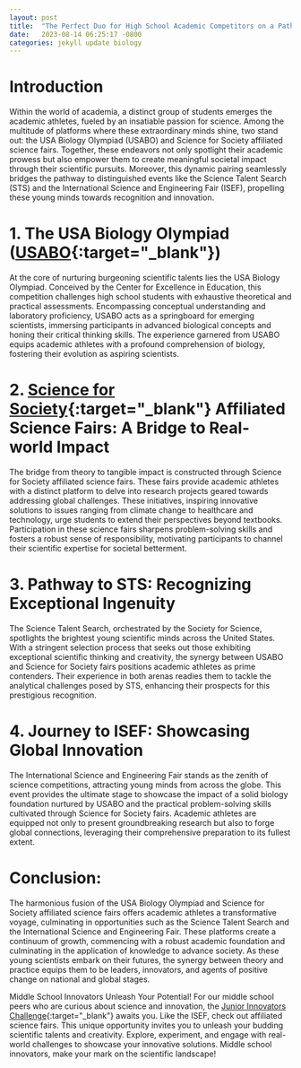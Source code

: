 ```yaml
---
layout: post
title:  "The Perfect Duo for High School Academic Competitors on a Pathway to Excellence: USA Biology Olympiad (USABO) and Science for Society Research Programs"
date:   2023-08-14 06:25:17 -0800
categories: jekyll update biology
---
```


# Introduction

Within the world of academia, a distinct group of students emerges the academic athletes, fueled by an insatiable passion for science. Among the multitude of platforms where these extraordinary minds shine, two stand out: the USA Biology Olympiad (USABO) and Science for Society affiliated science fairs. Together, these endeavors not only spotlight their academic prowess but also empower them to create meaningful societal impact through their scientific pursuits. Moreover, this dynamic pairing seamlessly bridges the pathway to distinguished events like the Science Talent Search (STS) and the International Science and Engineering Fair (ISEF), propelling these young minds towards recognition and innovation.

# 1. The USA Biology Olympiad ([USABO](https://www.usabo-trc.org/){:target="_blank"})

At the core of nurturing burgeoning scientific talents lies the USA Biology Olympiad. Conceived by the Center for Excellence in Education, this competition challenges high school students with exhaustive theoretical and practical assessments. Encompassing conceptual understanding and laboratory proficiency, USABO acts as a springboard for emerging scientists, immersing participants in advanced biological concepts and honing their critical thinking skills. The experience garnered from USABO equips academic athletes with a profound comprehension of biology, fostering their evolution as aspiring scientists.

# 2. [Science for Society](https://www.societyforscience.org/){:target="_blank"} Affiliated Science Fairs: A Bridge to Real-world Impact

The bridge from theory to tangible impact is constructed through Science for Society affiliated science fairs. These fairs provide academic athletes with a distinct platform to delve into research projects geared towards addressing global challenges. These initiatives, inspiring innovative solutions to issues ranging from climate change to healthcare and technology, urge students to extend their perspectives beyond textbooks. Participation in these science fairs sharpens problem-solving skills and fosters a robust sense of responsibility, motivating participants to channel their scientific expertise for societal betterment.

# 3. Pathway to STS: Recognizing Exceptional Ingenuity

The Science Talent Search, orchestrated by the Society for Science, spotlights the brightest young scientific minds across the United States. With a stringent selection process that seeks out those exhibiting exceptional scientific thinking and creativity, the synergy between USABO and Science for Society fairs positions academic athletes as prime contenders. Their experience in both arenas readies them to tackle the analytical challenges posed by STS, enhancing their prospects for this prestigious recognition.

# 4. Journey to ISEF: Showcasing Global Innovation

The International Science and Engineering Fair stands as the zenith of science competitions, attracting young minds from across the globe. This event provides the ultimate stage to showcase the impact of a solid biology foundation nurtured by USABO and the practical problem-solving skills cultivated through Science for Society fairs. Academic athletes are equipped not only to present groundbreaking research but also to forge global connections, leveraging their comprehensive preparation to its fullest extent.

# Conclusion:

The harmonious fusion of the USA Biology Olympiad and Science for Society affiliated science fairs offers academic athletes a transformative voyage, culminating in opportunities such as the Science Talent Search and the International Science and Engineering Fair. These platforms create a continuum of growth, commencing with a robust academic foundation and culminating in the application of knowledge to advance society. As these young scientists embark on their futures, the synergy between theory and practice equips them to be leaders, innovators, and agents of positive change on national and global stages.

Middle School Innovators Unleash Your Potential!
For our middle school peers who are curious about science and innovation, the [Junior Innovators Challenge](https://www.societyforscience.org/jic/){:target="_blank"}  awaits you. Like the ISEF, check out affiliated science fairs. This unique opportunity invites you to unleash your budding scientific talents and creativity. Explore, experiment, and engage with real-world challenges to showcase your innovative solutions. Middle school innovators, make your mark on the scientific landscape!
